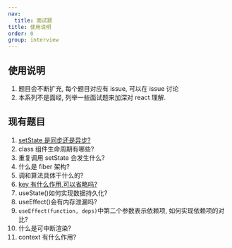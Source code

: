 ```yaml
---
nav:
  title: 面试题
title: 使用说明
order: 0
group: interview
---
```


## 使用说明

1. 题目会不断扩充, 每个题目对应有 issue, 可以在 issue 讨论
2. 本系列不是面经, 列举一些面试题来加深对 react 理解.

## 现有题目

1. [setState 是同步还是异步?](./interview/01-setstate.md)
2. class 组件生命周期有哪些?
3. 重复调用 setState 会发生什么?
4. 什么是 fiber 架构?
5. 调和算法具体干什么的?
6. [key 有什么作用,可以省略吗?](./interview/06-key.md)
7. useState()如何实现数据持久化?
8. useEffect()会有内存泄漏吗?
9. `useEffect(function, deps)`中第二个参数表示依赖项, 如何实现依赖项的对比?
10. 什么是可中断渲染?
11. context 有什么作用?
